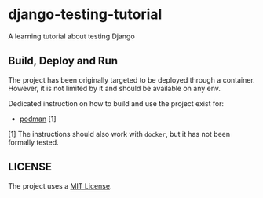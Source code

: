 # django-testing-tutorial
A learning tutorial about testing Django

## Build, Deploy and Run
The project has been originally targeted to be deployed through a
container.
However, it is not limited by it and should be available on any env.

Dedicated instruction on how to build and use the project exist for:
- [podman](README.podman.md) [1]


[1] The instructions should also work with `docker`, but it has not
been formally tested.

## LICENSE
The project uses a [MIT License](LICENSE).
